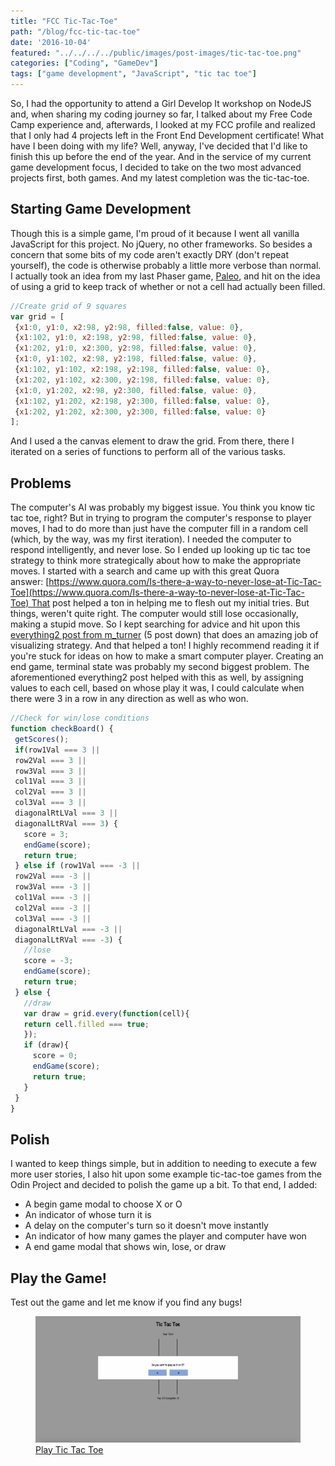 ```yaml
---
title: "FCC Tic-Tac-Toe"
path: "/blog/fcc-tic-tac-toe"
date: '2016-10-04'
featured: "../../../../public/images/post-images/tic-tac-toe.png"
categories: ["Coding", "GameDev"]
tags: ["game development", "JavaScript", "tic tac toe"]
---
```


So, I had the opportunity to attend a Girl Develop It workshop on NodeJS and, when sharing my coding journey so far, I talked about my Free Code Camp experience and, afterwards, I looked at my FCC profile and realized that I only had 4 projects left in the Front End Development certificate! What have I been doing with my life? Well, anyway, I've decided that I'd like to finish this up before the end of the year. And in the service of my current game development focus, I decided to take on the two most advanced projects first, both games. And my latest completion was the tic-tac-toe.

## Starting Game Development

Though this is a simple game, I'm proud of it because I went all vanilla JavaScript for this project. No jQuery, no other frameworks. So besides a concern that some bits of my code aren't exactly DRY (don't repeat yourself), the code is otherwise probably a little more verbose than normal. I actually took an idea from my last Phaser game, [Paleo](http://www.knanthony.com/blog/paleo-another-tiny-game-using-phaserjs/), and hit on the idea of using a grid to keep track of whether or not a cell had actually been filled.

```javascript
//Create grid of 9 squares
var grid = [
 {x1:0, y1:0, x2:98, y2:98, filled:false, value: 0},
 {x1:102, y1:0, x2:198, y2:98, filled:false, value: 0},
 {x1:202, y1:0, x2:300, y2:98, filled:false, value: 0},
 {x1:0, y1:102, x2:98, y2:198, filled:false, value: 0},
 {x1:102, y1:102, x2:198, y2:198, filled:false, value: 0},
 {x1:202, y1:102, x2:300, y2:198, filled:false, value: 0},
 {x1:0, y1:202, x2:98, y2:300, filled:false, value: 0},
 {x1:102, y1:202, x2:198, y2:300, filled:false, value: 0},
 {x1:202, y1:202, x2:300, y2:300, filled:false, value: 0}
];
```

And I used a the canvas element to draw the grid. From there, there I iterated on a series of functions to perform all of the various tasks.

## Problems

The computer's AI was probably my biggest issue. You think you know tic tac toe, right? But in trying to program the computer's response to player moves, I had to do more than just have the computer fill in a random cell (which, by the way, was my first iteration). I needed the computer to respond intelligently, and never lose. So I ended up looking up tic tac toe strategy to think more strategically about how to make the appropriate moves. I started with a search and came up with this great Quora answer: [https://www.quora.com/Is-there-a-way-to-never-lose-at-Tic-Tac-Toe](https://www.quora.com/Is-there-a-way-to-never-lose-at-Tic-Tac-Toe) That post helped a ton in helping me to flesh out my initial tries. But things, weren't quite right. The computer would still lose occasionally, making a stupid move. So I kept searching for advice and hit upon this [everything2 post from m_turner](http://everything2.com/title/Tic-Tac-Toe) (5 post down) that does an amazing job of visualizing strategy. And that helped a ton! I highly recommend reading it if you're stuck for ideas on how to make a smart computer player. Creating an end game, terminal state was probably my second biggest problem. The aforementioned everything2 post helped with this as well, by assigning values to each cell, based on whose play it was, I could calculate when there were 3 in a row in any direction as well as who won.

```javascript
//Check for win/lose conditions
function checkBoard() {
 getScores();
 if(row1Val === 3 ||
 row2Val === 3 ||
 row3Val === 3 ||
 col1Val === 3 ||
 col2Val === 3 ||
 col3Val === 3 ||
 diagonalRtLVal === 3 ||
 diagonalLtRVal === 3) {
   score = 3;
   endGame(score);
   return true;
 } else if (row1Val === -3 ||
 row2Val === -3 ||
 row3Val === -3 ||
 col1Val === -3 ||
 col2Val === -3 ||
 col3Val === -3 ||
 diagonalRtLVal === -3 ||
 diagonalLtRVal === -3) {
   //lose
   score = -3;
   endGame(score);
   return true;
 } else {
   //draw
   var draw = grid.every(function(cell){
   return cell.filled === true;
   });
   if (draw){
     score = 0;
     endGame(score);
     return true;
   }
 }
}
```

## Polish

I wanted to keep things simple, but in addition to needing to execute a few more user stories, I also hit upon some example tic-tac-toe games from the Odin Project and decided to polish the game up a bit. To that end, I added:

*   A begin game modal to choose X or O
*   An indicator of whose turn it is
*   A delay on the computer's turn so it doesn't move instantly
*   An indicator of how many games the player and computer have won
*   A end game modal that shows win, lose, or draw

## Play the Game!

Test out the game and let me know if you find any bugs!

<figure>
  <a href="http://codepen.io/anthkris/details/mAAVjq" target="blank">
    <img src="../../../../public/images/post-images/Screen-Shot-2016-09-27-at-10.43.01-PM.png" alt="game screenshot" />
    <figcaption>Play Tic Tac Toe</figcaption>
  </a>
</figure>
